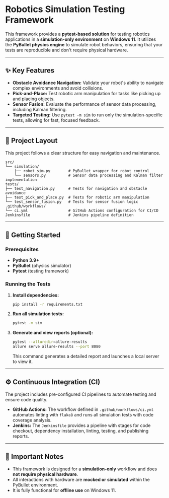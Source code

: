 # Robotics Simulation Testing Framework

This framework provides a **pytest-based solution** for testing robotics applications in a **simulation-only environment** on **Windows 11**. It utilizes the **PyBullet physics engine** to simulate robot behaviors, ensuring that your tests are reproducible and don't require physical hardware.

-----

## ✨ Key Features

  * **Obstacle Avoidance Navigation:** Validate your robot's ability to navigate complex environments and avoid collisions.
  * **Pick-and-Place:** Test robotic arm manipulation for tasks like picking up and placing objects.
  * **Sensor Fusion:** Evaluate the performance of sensor data processing, including Kalman filtering.
  * **Targeted Testing:** Use `pytest -m sim` to run only the simulation-specific tests, allowing for fast, focused feedback.

-----

## 📂 Project Layout

This project follows a clear structure for easy navigation and maintenance.

```
src/
└── simulation/
    ├── robot_sim.py        # PyBullet wrapper for robot control
    └── sensors.py          # Sensor data processing and Kalman filter implementation
tests/
├── test_navigation.py      # Tests for navigation and obstacle avoidance
├── test_pick_and_place.py  # Tests for robotic arm manipulation
└── test_sensor_fusion.py   # Tests for sensor fusion logic
.github/workflows/
└── ci.yml                  # GitHub Actions configuration for CI/CD
Jenkinsfile                 # Jenkins pipeline definition
```

-----

## 🚀 Getting Started

### Prerequisites

  * **Python 3.9+**
  * **PyBullet** (physics simulator)
  * **Pytest** (testing framework)

### Running the Tests

1.  **Install dependencies:**
    ```bash
    pip install -r requirements.txt
    ```
2.  **Run all simulation tests:**
    ```bash
    pytest -m sim
    ```
3.  **Generate and view reports (optional):**
    ```bash
    pytest --alluredir=allure-results
    allure serve allure-results --port 8080
    ```
    This command generates a detailed report and launches a local server to view it.

-----

## ⚙️ Continuous Integration (CI)

The project includes pre-configured CI pipelines to automate testing and ensure code quality.

  * **GitHub Actions:** The workflow defined in `.github/workflows/ci.yml` automates linting with `flake8` and runs all simulation tests with code coverage analysis.
  * **Jenkins:** The `Jenkinsfile` provides a pipeline with stages for code checkout, dependency installation, linting, testing, and publishing reports.

-----

## 📝 Important Notes

  * This framework is designed for a **simulation-only** workflow and does **not require physical hardware**.
  * All interactions with hardware are **mocked or simulated** within the PyBullet environment.
  * It is fully functional for **offline use** on Windows 11.
